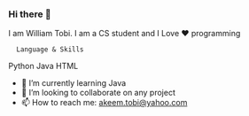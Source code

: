 ### Hi there 👋
I am William Tobi. I am a CS student and I Love ❤️ programming 

      Language & Skills
Python
Java
HTML

- 🌱 I’m currently learning Java
- 👯 I’m looking to collaborate on any project
- 📫 How to reach me: akeem.tobi@yahoo.com
